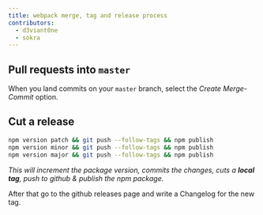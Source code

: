 ```yaml
---
title: webpack merge, tag and release process
contributors:
  - d3viant0ne
  - sokra
---
```


## Pull requests into `master`

When you land commits on your `master` branch, select the _Create Merge-Commit_ option.

## Cut a release

```sh
npm version patch && git push --follow-tags && npm publish
npm version minor && git push --follow-tags && npm publish
npm version major && git push --follow-tags && npm publish
```

_This will increment the package version, commits the changes, cuts a **local tag**, push to github & publish the npm package._

After that go to the github releases page and write a Changelog for the new tag.
